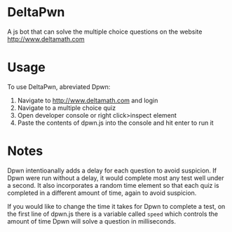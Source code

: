 # DeltaPwn
A js bot that can solve the multiple choice questions on the website http://www.deltamath.com
# Usage
To use DeltaPwn, abreviated Dpwn:

1. Navigate to http://www.deltamath.com and login
2. Navigate to a multiple choice quiz
3. Open developer console or right click>inspect element
4. Paste the contents of dpwn.js into the console and hit enter to run it

# Notes
Dpwn intentioanally adds a delay for each question to avoid suspicion. If Dpwn were run without a delay, it would complete most any test well under a second. It also incorporates a random time element so that each quiz is completed in a different amount of time, again to avoid suspicion.

If you would like to change the time it takes for Dpwn to complete a test, on the first line of dpwn.js there is a variable called `speed` which controls the amount of time Dpwn will solve a question in milliseconds.
